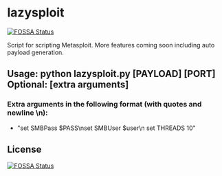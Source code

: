 # lazysploit
[![FOSSA Status](https://app.fossa.com/api/projects/git%2Bgithub.com%2FJayKayDodger%2FMetasploit-lazy-script.svg?type=shield)](https://app.fossa.com/projects/git%2Bgithub.com%2FJayKayDodger%2FMetasploit-lazy-script?ref=badge_shield)

Script for scripting Metasploit. More features coming soon including auto payload generation.

## Usage: python lazysploit.py [PAYLOAD] [PORT] Optional: [extra arguments]
### Extra arguments in the following format (with quotes and newline \n): 
- "set SMBPass $PASS\nset SMBUser $user\n set THREADS 10"


## License
[![FOSSA Status](https://app.fossa.com/api/projects/git%2Bgithub.com%2FJayKayDodger%2FMetasploit-lazy-script.svg?type=large)](https://app.fossa.com/projects/git%2Bgithub.com%2FJayKayDodger%2FMetasploit-lazy-script?ref=badge_large)